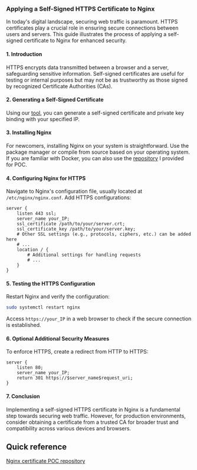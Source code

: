 ### Applying a Self-Signed HTTPS Certificate to Nginx

In today's digital landscape, securing web traffic is paramount. HTTPS certificates play a crucial role in ensuring secure connections between users and servers. This guide illustrates the process of applying a self-signed certificate to Nginx for enhanced security.

#### 1. Introduction

HTTPS encrypts data transmitted between a browser and a server, safeguarding sensitive information. Self-signed certificates are useful for testing or internal purposes but may not be as trustworthy as those signed by recognized Certificate Authorities (CAs).

#### 2. Generating a Self-Signed Certificate

Using our [tool](https://selfcertificationhub.github.io/selfcertificationhub), you can generate a self-signed certificate and private key binding with your specified IP.

#### 3. Installing Nginx

For newcomers, installing Nginx on your system is straightforward. Use the package manager or compile from source based on your operating system. If you are familiar with Docker, you can also use the [repository](https://github.com/selfcertificationhub/nginx-certificate) I provided for POC.

#### 4. Configuring Nginx for HTTPS

Navigate to Nginx's configuration file, usually located at `/etc/nginx/nginx.conf`. Add HTTPS configurations:
```nginx
server {
    listen 443 ssl;
    server_name your_IP;
    ssl_certificate /path/to/your/server.crt;
    ssl_certificate_key /path/to/your/server.key;
    # Other SSL settings (e.g., protocols, ciphers, etc.) can be added here
    # ...
    location / {
        # Additional settings for handling requests
        # ...
    }
}
```

#### 5. Testing the HTTPS Configuration

Restart Nginx and verify the configuration:
```Bash
sudo systemctl restart nginx
```
Access `https://your_IP` in a web browser to check if the secure connection is established.

#### 6. Optional Additional Security Measures

To enforce HTTPS, create a redirect from HTTP to HTTPS:
```nginx
server {
    listen 80;
    server_name your_IP;
    return 301 https://$server_name$request_uri;
}
```

#### 7. Conclusion

Implementing a self-signed HTTPS certificate in Nginx is a fundamental step towards securing web traffic. However, for production environments, consider obtaining a certificate from a trusted CA for broader trust and compatibility across various devices and browsers.

## Quick reference
[Nginx certificate POC repository](https://github.com/selfcertificationhub/nginx-certificate)